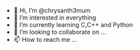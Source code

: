 - 👋 Hi, I’m @chrysanth3mum
- 👀 I’m interested in everything
- 🌱 I’m currently learning C,C++ and Python
- 💞️ I’m looking to collaborate on ...
- 📫 How to reach me ...

<!---
chrysanth3mum/chrysanth3mum is a ✨ special ✨ repository because its `README.md` (this file) appears on your GitHub profile.
You can click the Preview link to take a look at your changes.
--->
